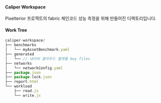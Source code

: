 #### Caliper Workspace
Pixelterior 프로젝트의 fabric 체인코드 성능 측정을 위해 만들어진 디렉토리입니다.

#### Work Tree
```js
caliper-workspace/
├── benchmarks
│   └── myAssetBenchmark.yaml
├── generated
│   └── // 네이버 클라우드 플랫폼 key files
├── networks
│   └── networkConfig.yaml
├── package.json
├── package-lock.json
├── report.html
└── workload
    ├── read.js
    └── write.js
```
